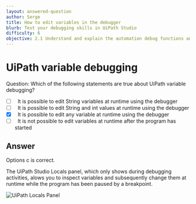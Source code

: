 ```yaml
---
layout: answered-question
author: Serge
title: How to edit variables in the debugger
blurb: Test your debugging skills in UiPath Studio
difficulty: 6
objective: 2.1 Understand and explain the automation debug functions and usage such as breakpoints
---
```


<h1>UiPath variable debugging</h1>

Question: Which of the following statements are true about UiPath variable debugging?

- [ ] &nbsp;  It is possible to edit String variables at runtime using the debugger
- [ ] &nbsp;  It is possible to edit String and int values at runtime using the debugger
- [x] &nbsp;  It is possible to edit any variable at runtime using the debugger
- [ ] &nbsp;  It is not possible to edit variables at runtime after the program has started

## Answer

Options c is correct.

The UiPath Studio Locals panel, which only shows during debugging activities, alows you to inspect variables and subsequently change them at runtime while the program has been paused by a breakpoint.

![UiPath Locals Panel](https://files.readme.io/4537cc6-locals.gif "Edit a variable at runtime in the Locals panel.")
